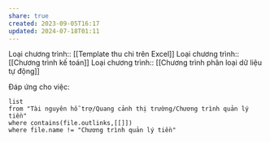 ```yaml
---
share: true
created: 2023-09-05T16:17
updated: 2024-07-18T01:11
---
```

Loại chương trình:: [[Template thu chi trên Excel]]
Loại chương trình:: [[Chương trình kế toán]]
Loại chương trình:: [[Chương trình phân loại dữ liệu tự động]]

Đáp ứng cho việc:
```dataview
list
from "Tài nguyên hỗ trợ/Quang cảnh thị trường/Chương trình quản lý tiền" 
where contains(file.outlinks,[[]])
where file.name != "Chương trình quản lý tiền" 
```